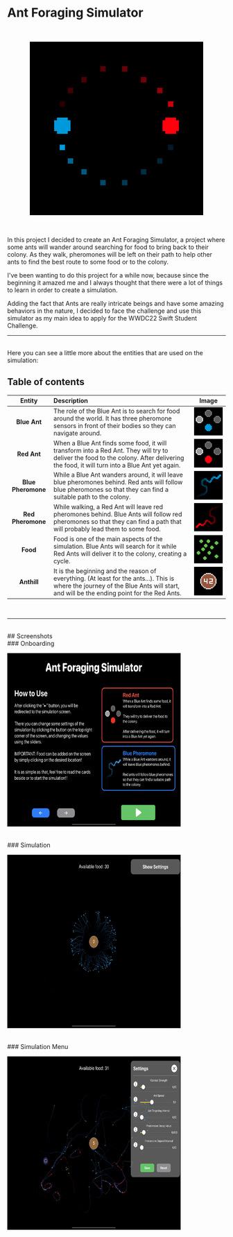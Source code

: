 # Ant Foraging Simulator

<br>

<p align="center">
  <img src="/readme-resources/app-logo.png" width="400" height="400">
</p>

<br>

In this project I decided to create an Ant Foraging Simulator, a project where some ants will wander around searching for food to bring back to their colony. As they walk, pheromones will be left on their path to help other ants to find the best route to some food or to the colony.

I've been wanting to do this project for a while now, because since the beginning it amazed me and I always thought that there were a lot of things to learn in order to create a simulation.

Adding the fact that Ants are really intricate beings and have some amazing behaviors in the nature, I decided to face the challenge and use this simulator as my main idea to apply for the WWDC22 Swift Student Challenge.
<br>
<hr>
<br>
Here you can see a little more about the entities that are used on the simulation:

## Table of contents

| **Entity** | **Description** | **Image** |
| :---: | :--- | :---: |
| **Blue Ant** | The role of the Blue Ant is to search for food around the world. It has three pheromone sensors in front of their bodies so they can navigate around. | <img src="/readme-resources/blue_ant_sensors.png" width="150"/> |
| **Red Ant** | When a Blue Ant finds some food, it will transform into a Red Ant. They will try to deliver the food to the colony. After delivering the food, it will turn into a Blue Ant yet again. | <img src="/readme-resources/red_ant_sensors.png" width="150"/> |
| **Blue Pheromone** | While a Blue Ant wanders around, it will leave blue pheromones behind. Red ants will follow blue pheromones so that they can find a suitable path to the colony. | <img src="/readme-resources/blue_pheromone_trail.png" width="150"/> |
| **Red Pheromone** | While walking, a Red Ant will leave red pheromones behind. Blue Ants will follow red pheromones so that they can find a path that will probably lead them to some food. | <img src="/readme-resources/red_pheromone_trail.png" width="150"/> |
| **Food** | Food is one of the main aspects of the simulation. Blue Ants will search for it while Red Ants will deliver it to the colony, creating a cycle. | <img src="/readme-resources/green_food.png" width="150"/> |
| **Anthill** | It is the beginning and the reason of everything. (At least for the ants...). This is where the journey of the Blue Ants will start, and will be the ending point for the Red Ants. | <img src="/readme-resources/brown_anthill.png" width="150"/> |

<br>
<hr>
<br>
## Screenshots

<br>
### Onboarding

<p align="leading">
  <img src="/readme-resources/image_menu.png" width="400" height="400">
</p>
<br>
### Simulation
<p align="leading">
  <img src="/readme-resources/image_simulation.png" width="400" height="400">
</p>
<br>
### Simulation Menu
<p align="leading">
  <img src="/readme-resources/image_simulation_menu.png" width="400" height="400">
</p>
